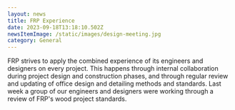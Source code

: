 ```yaml
---
layout: news
title: FRP Experience
date: 2023-09-18T13:18:10.502Z
newsItemImage: /static/images/design-meeting.jpg
category: General
---
```

F﻿RP strives to apply the combined experience of its engineers and designers on every project.  This happens through internal collaboration during project design and construction phases, and through regular review and updating of office design and detailing methods and standards.  Last week a group of our engineers and designers were working through a review of FRP's wood project standards.